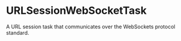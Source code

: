 # URLSessionWebSocketTask
A URL session task that communicates over the WebSockets protocol standard.

